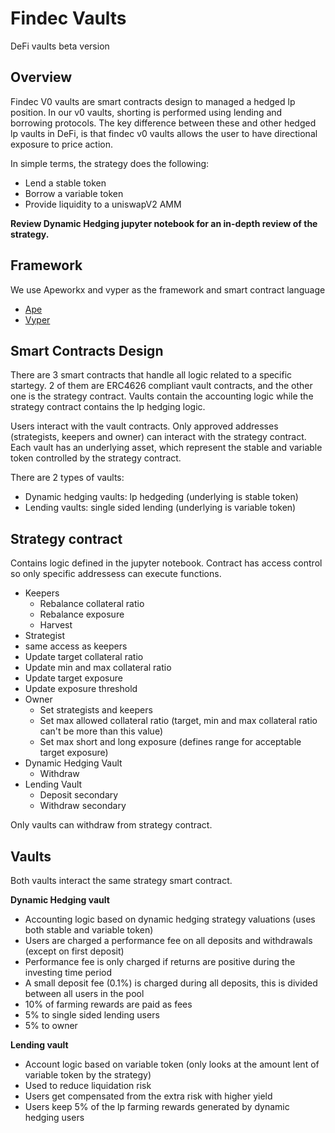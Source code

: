 # Findec Vaults
DeFi vaults beta version

## Overview

Findec V0 vaults are smart contracts design to managed a hedged lp position. In our v0 vaults, shorting is performed using lending and borrowing protocols.
The key difference between these and other hedged lp vaults in DeFi, is that findec v0 vaults allows the user to have directional exposure to price action.

In simple terms, the strategy does the following: 
- Lend a stable token
- Borrow a variable token
- Provide liquidity to a uniswapV2 AMM

**Review Dynamic Hedging jupyter notebook for an in-depth review of the strategy.**

## Framework

We use Apeworkx and vyper as the framework and smart contract language
- [Ape](https://github.com/ApeWorX/ape)
- [Vyper](https://docs.vyperlang.org/en/stable/)

## Smart Contracts Design

There are 3 smart contracts that handle all logic related to a specific startegy. 2 of them are ERC4626 compliant vault contracts, and the other one is the 
strategy contract. Vaults contain the accounting logic while the strategy contract contains the lp hedging logic.

Users interact with the vault contracts. Only approved addresses (strategists, keepers and owner) can interact with the strategy contract. 
Each vault has an underlying asset, which represent the stable and variable token controlled by the strategy contract. 

There are 2 types of vaults:
- Dynamic hedging vaults: lp hedgeding (underlying is stable token)
- Lending vaults: single sided lending (underlying is variable token)

## Strategy contract

Contains logic defined in the jupyter notebook. Contract has access control so only specific addressess can execute functions. 
- Keepers
  - Rebalance collateral ratio
  - Rebalance exposure
  - Harvest
 - Strategist
  - same access as keepers
  - Update target collateral ratio
  - Update min and max collateral ratio
  - Update target exposure
  - Update exposure threshold
- Owner
  - Set strategists and keepers
  - Set max allowed collateral ratio (target, min and max collateral ratio can't be more than this value)
  - Set max short and long exposure (defines range for acceptable target exposure)
- Dynamic Hedging Vault
  - Withdraw
- Lending Vault
  - Deposit secondary
  - Withdraw secondary

Only vaults can withdraw from strategy contract.

## Vaults

Both vaults interact the same strategy smart contract.

**Dynamic Hedging vault**
- Accounting logic based on dynamic hedging strategy valuations (uses both stable and variable token)
- Users are charged a performance fee on all deposits and withdrawals (except on first deposit)
- Performance fee is only charged if returns are positive during the investing time period
- A small deposit fee (0.1%) is charged during all deposits, this is divided between all users in the pool
- 10% of farming rewards are paid as fees
- 5% to single sided lending users
- 5% to owner

**Lending vault** 
- Account logic based on variable token (only looks at the amount lent of variable token by the strategy)
- Used to reduce liquidation risk
- Users get compensated from the extra risk with higher yield
- Users keep 5% of the lp farming rewards generated by dynamic hedging users




